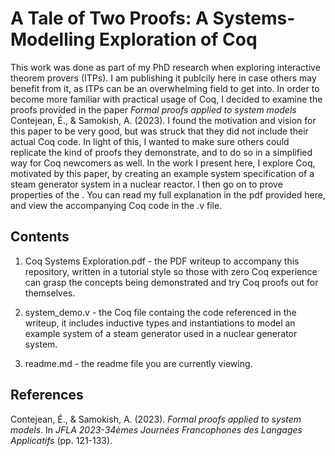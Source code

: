 # A Tale of Two Proofs: A Systems-Modelling Exploration of Coq

This work was done as part of my PhD research when exploring interactive theorem provers (ITPs). I am publishing it publcily here in case others may benefit from it, as ITPs can be an overwhelming field to get into. In order to become more familiar with practical usage of Coq, I decided to examine the proofs provided in the paper *Formal proofs applied to system models* Contejean, É., & Samokish, A. (2023). I found the motivation and vision for this paper to be very good, but was struck that they did not include their actual Coq code. In light of this, I wanted to make sure others could replicate the kind of proofs they demonstrate, and to do so in a simplified way for Coq newcomers as well.
In the work I present here, I explore Coq, motivated by this paper, by creating an example system specification of a steam generator system in a nuclear reactor. I then go on to prove properties of the . You can read my full explanation in the pdf provided here, and view the accompanying Coq code in the .v file. 

## Contents
1. Coq Systems Exploration.pdf - the PDF writeup to accompany this repository, written in a tutorial style so those with zero Coq experience can grasp the concepts being demonstrated and try Coq proofs out for themselves.

2. system_demo.v - the Coq file containg the code referenced in the writeup, it includes inductive types and instantiations to model an example system of a steam generator used in a nuclear generator system.

3. readme.md - the readme file you are currently viewing.


## References

Contejean, É., & Samokish, A. (2023). *Formal proofs applied to system models*. In *JFLA 2023-34èmes Journées Francophones des Langages Applicatifs* (pp. 121-133).

